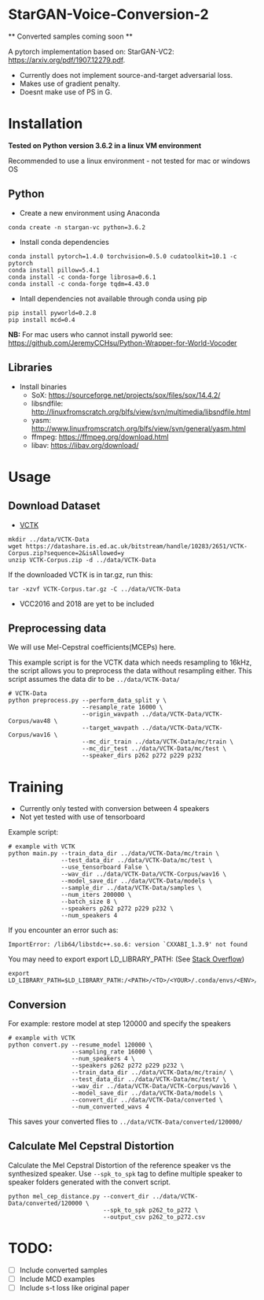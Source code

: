 # StarGAN-Voice-Conversion-2

\** Converted samples coming soon  \**

A pytorch implementation based on: StarGAN-VC2: https://arxiv.org/pdf/1907.12279.pdf.

* Currently does not implement source-and-target adversarial loss.
* Makes use of gradient penalty.
* Doesnt make use of PS in G.

# Installation

**Tested on Python version 3.6.2 in a linux VM environment**

Recommended to use a linux environment - not tested for mac or windows OS 

## Python

* Create a new environment using Anaconda
```shell script
conda create -n stargan-vc python=3.6.2
```
* Install conda dependencies
```shell script
conda install pytorch=1.4.0 torchvision=0.5.0 cudatoolkit=10.1 -c pytorch
conda install pillow=5.4.1
conda install -c conda-forge librosa=0.6.1
conda install -c conda-forge tqdm=4.43.0
```

* Intall dependencies not available through conda using pip
```shell script
pip install pyworld=0.2.8
pip install mcd=0.4
```

**NB:** For mac users who cannot install pyworld see: https://github.com/JeremyCCHsu/Python-Wrapper-for-World-Vocoder

## Libraries

* Install binaries
  * SoX: https://sourceforge.net/projects/sox/files/sox/14.4.2/ 
  * libsndfile: http://linuxfromscratch.org/blfs/view/svn/multimedia/libsndfile.html
  * yasm: http://www.linuxfromscratch.org/blfs/view/svn/general/yasm.html
  * ffmpeg: https://ffmpeg.org/download.html
  * libav: https://libav.org/download/

# Usage

## Download Dataset

* [VCTK](https://homepages.inf.ed.ac.uk/jyamagis/page3/page58/page58.html)

```shell script
mkdir ../data/VCTK-Data
wget https://datashare.is.ed.ac.uk/bitstream/handle/10283/2651/VCTK-Corpus.zip?sequence=2&isAllowed=y
unzip VCTK-Corpus.zip -d ../data/VCTK-Data
```

If the downloaded VCTK is in tar.gz, run this:

```shell script
tar -xzvf VCTK-Corpus.tar.gz -C ../data/VCTK-Data
```

* VCC2016 and 2018 are yet to be included

## Preprocessing data

We will use Mel-Cepstral coefficients(MCEPs) here.

This example script is for the VCTK data which needs resampling to 16kHz, the script allows you to preprocess the data without resampling either. This script assumes the data dir to be `../data/VCTK-Data/`

```shell script
# VCTK-Data
python preprocess.py --perform_data_split y \
                     --resample_rate 16000 \
                     --origin_wavpath ../data/VCTK-Data/VCTK-Corpus/wav48 \
                     --target_wavpath ../data/VCTK-Data/VCTK-Corpus/wav16 \
                     --mc_dir_train ../data/VCTK-Data/mc/train \
                     --mc_dir_test ../data/VCTK-Data/mc/test \
                     --speaker_dirs p262 p272 p229 p232
```

# Training

* Currently only tested with conversion between 4 speakers
* Not yet tested with use of tensorboard

Example script:
```shell script
# example with VCTK
python main.py --train_data_dir ../data/VCTK-Data/mc/train \
               --test_data_dir ../data/VCTK-Data/mc/test \
               --use_tensorboard False \
               --wav_dir ../data/VCTK-Data/VCTK-Corpus/wav16 \
               --model_save_dir ../data/VCTK-Data/models \
               --sample_dir ../data/VCTK-Data/samples \
               --num_iters 200000 \
               --batch_size 8 \
               --speakers p262 p272 p229 p232 \
               --num_speakers 4
```

If you encounter an error such as:

```shell script
ImportError: /lib64/libstdc++.so.6: version `CXXABI_1.3.9' not found
```

You may need to export export LD_LIBRARY_PATH: (See [Stack Overflow](https://stackoverflow.com/questions/49875588/importerror-lib64-libstdc-so-6-version-cxxabi-1-3-9-not-found))

```shell script
export LD_LIBRARY_PATH=$LD_LIBRARY_PATH:/<PATH>/<TO>/<YOUR>/.conda/envs/<ENV>/lib/
```

## Conversion

For example: restore model at step 120000 and specify the speakers

```shell script
# example with VCTK
python convert.py --resume_model 120000 \
                  --sampling_rate 16000 \
                  --num_speakers 4 \
                  --speakers p262 p272 p229 p232 \
                  --train_data_dir ../data/VCTK-Data/mc/train/ \
                  --test_data_dir ../data/VCTK-Data/mc/test/ \
                  --wav_dir ../data/VCTK-Data/VCTK-Corpus/wav16 \
                  --model_save_dir ../data/VCTK-Data/models \
                  --convert_dir ../data/VCTK-Data/converted \
                  --num_converted_wavs 4
```

This saves your converted flies to `../data/VCTK-Data/converted/120000/`

## Calculate Mel Cepstral Distortion

Calculate the Mel Cepstral Distortion of the reference speaker vs the synthesized speaker. Use `--spk_to_spk` tag to define multiple speaker to speaker folders generated with the convert script.

```shell script
python mel_cep_distance.py --convert_dir ../data/VCTK-Data/converted/120000 \
                           --spk_to_spk p262_to_p272 \
                           --output_csv p262_to_p272.csv
```

# TODO:
- [ ] Include converted samples
- [ ] Include MCD examples
- [ ] Include s-t loss like original paper
